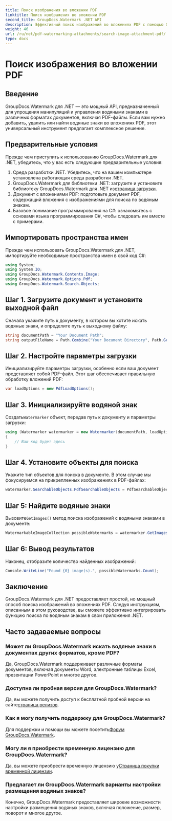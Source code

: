 ```yaml
---
title: Поиск изображения во вложении PDF
linktitle: Поиск изображения во вложении PDF
second_title: GroupDocs.Watermark .NET API
description: Эффективный поиск изображений во вложениях PDF с помощью GroupDocs.Watermark для .NET. Упростите процесс управления водяными знаками без особых усилий.
weight: 46
url: /ru/net/pdf-watermarking-attachments/search-image-attachment-pdf/
type: docs
---
```

# Поиск изображения во вложении PDF

## Введение
GroupDocs.Watermark для .NET — это мощный API, предназначенный для упрощения манипуляций и управления водяными знаками в различных форматах документов, включая PDF-файлы. Если вам нужно добавить, удалить или найти водяные знаки во вложениях PDF, этот универсальный инструмент предлагает комплексное решение.
## Предварительные условия
Прежде чем приступить к использованию GroupDocs.Watermark для .NET, убедитесь, что у вас есть следующие предварительные условия:
1. Среда разработки .NET. Убедитесь, что на вашем компьютере установлена работающая среда разработки .NET.
2.  GroupDocs.Watermark для библиотеки .NET: загрузите и установите библиотеку GroupDocs.Watermark для .NET из[страница загрузки](https://releases.groupdocs.com/Watermark/net/).
3. Документ с вложениями PDF: подготовьте документ PDF, содержащий вложения с изображениями для поиска по водяным знакам.
4. Базовое понимание программирования на C#: ознакомьтесь с основами языка программирования C#, чтобы следовать им вместе с примерами.

## Импортировать пространства имен
Прежде чем использовать GroupDocs.Watermark для .NET, импортируйте необходимые пространства имен в свой код C#:
```csharp
using System;
using System.IO;
using GroupDocs.Watermark.Contents.Image;
using GroupDocs.Watermark.Options.Pdf;
using GroupDocs.Watermark.Search.Objects;
```
## Шаг 1. Загрузите документ и установите выходной файл
Сначала укажите путь к документу, в котором вы хотите искать водяные знаки, и определите путь к выходному файлу:
```csharp
string documentPath = "Your Document Path";
string outputFileName = Path.Combine("Your Document Directory", Path.GetFileName(documentPath));
```
## Шаг 2. Настройте параметры загрузки
Инициализируйте параметры загрузки, особенно если ваш документ представляет собой PDF-файл. Этот шаг обеспечивает правильную обработку вложений PDF:
```csharp
var loadOptions = new PdfLoadOptions();
```
## Шаг 3. Инициализируйте водяной знак
 Создать`Watermarker` объект, передав путь к документу и параметры загрузки:
```csharp
using (Watermarker watermarker = new Watermarker(documentPath, loadOptions))
{
    // Ваш код будет здесь
}
```
## Шаг 4. Установите объекты для поиска
Укажите тип объектов для поиска в документе. В этом случае мы фокусируемся на прикрепленных изображениях в PDF-файлах:
```csharp
watermarker.SearchableObjects.PdfSearchableObjects = PdfSearchableObjects.AttachedImages;
```
## Шаг 5: Найдите водяные знаки
 Вызовите`GetImages()` метод поиска изображений с водяными знаками в документе:
```csharp
WatermarkableImageCollection possibleWatermarks = watermarker.GetImages();
```
## Шаг 6: Вывод результатов
Наконец, отобразите количество найденных изображений:
```csharp
Console.WriteLine("Found {0} image(s).", possibleWatermarks.Count);
```

## Заключение
GroupDocs.Watermark для .NET предоставляет простой, но мощный способ поиска изображений во вложениях PDF. Следуя инструкциям, описанным в этом руководстве, вы сможете эффективно интегрировать функцию поиска по водяным знакам в свои приложения .NET.
## Часто задаваемые вопросы
### Может ли GroupDocs.Watermark искать водяные знаки в документах других форматов, кроме PDF?
Да, GroupDocs.Watermark поддерживает различные форматы документов, включая документы Word, электронные таблицы Excel, презентации PowerPoint и многое другое.
### Доступна ли пробная версия для GroupDocs.Watermark?
 Да, вы можете получить доступ к бесплатной пробной версии на сайте[страница релизов](https://releases.groupdocs.com/).
### Как я могу получить поддержку для GroupDocs.Watermark?
 Для поддержки и помощи вы можете посетить[Форум GroupDocs.Watermark](https://forum.groupdocs.com/c/watermark/19).
### Могу ли я приобрести временную лицензию для GroupDocs.Watermark?
 Да, вы можете приобрести временную лицензию у[Страница покупки временной лицензии](https://purchase.groupdocs.com/temporary-license/).
### Предлагает ли GroupDocs.Watermark варианты настройки размещения водяных знаков?
Конечно, GroupDocs.Watermark предоставляет широкие возможности настройки размещения водяных знаков, включая положение, размер, поворот и многое другое.